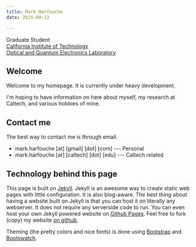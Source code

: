 ```yaml
---
title: Mark Harfouche
date: 2015-09-13

---
```


Graduate Student<br>
[California Institute of Technology](http://www.caltech.edu/)<br>
[Optical and Quantum Electronics Laboratory](http://www.its.caltech.edu/~aphyariv/)


## Welcome
Welcome to my homepage.
It is currently under heavy development.

I'm hoping to have information on here about myself, my research at Caltech, and various hobbies of mine.

## Contact me
The best way to contact me is through email.

  * mark.harfouche [at] [gmail] [dot] [com] --- Personal
  * mark.harfouche [at] [caltech] [dot] [edu] --- Caltech related

## Technology behind this page

This page is built on [Jekyll](http://jekyllrb.com/). Jekyll is an awesome way to create static web pages with little configuration. It is also blog-aware. The best thing about having a website built on Jekyll is that you can host it on literally any webserver. It does not require any serverside code to run. You can even host your own Jekyll powered website on [Github Pages](https://pages.github.com/). Feel free to fork (copy) my website [on github](https://github.com/hmaarrfk/hmaarrfk.github.io).

Theming (the pretty colors and nice fonts) is done using [Bootstrap](http://getbootstrap.com/) and [Bootswatch](http://bootswatch.com/).



